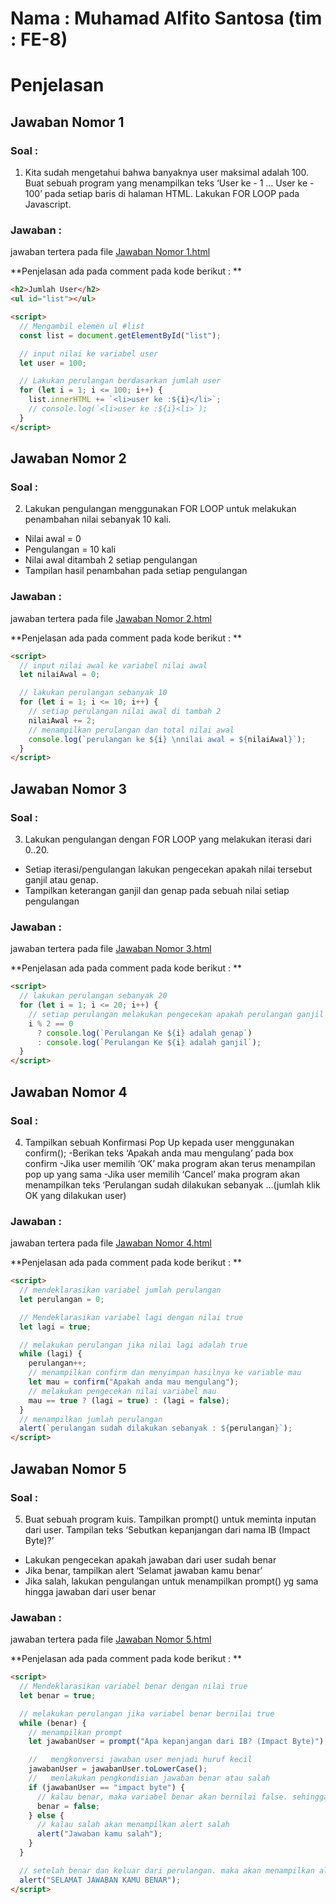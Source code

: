 # Nama : Muhamad Alfito Santosa (tim : FE-8)

# Penjelasan

## Jawaban Nomor 1

### Soal :

1. Kita sudah mengetahui bahwa banyaknya user maksimal adalah 100.
   Buat sebuah program yang menampilkan teks ‘User ke - 1 … User ke - 100’ pada setiap baris di halaman HTML.
   Lakukan FOR LOOP pada Javascript.

### Jawaban :

jawaban tertera pada file [Jawaban Nomor 1.html](https://github.com/alfitosans/AlfitoLoopingBersamaMasTata/blob/master/nomerSatu.html "Github Alfito")

**Penjelasan ada pada comment pada kode berikut : **

```html
<h2>Jumlah User</h2>
<ul id="list"></ul>

<script>
  // Mengambil elemen ul #list
  const list = document.getElementById("list");

  // input nilai ke variabel user
  let user = 100;

  // Lakukan perulangan berdasarkan jumlah user
  for (let i = 1; i <= 100; i++) {
    list.innerHTML += `<li>user ke :${i}</li>`;
    // console.log(`<li>user ke :${i}<li>`);
  }
</script>
```

## Jawaban Nomor 2

### Soal :

2. Lakukan pengulangan menggunakan FOR LOOP untuk melakukan penambahan nilai sebanyak 10 kali.

- Nilai awal = 0
- Pengulangan = 10 kali
- Nilai awal ditambah 2 setiap pengulangan
- Tampilan hasil penambahan pada setiap pengulangan

### Jawaban :

jawaban tertera pada file [Jawaban Nomor 2.html](https://github.com/alfitosans/AlfitoLoopingBersamaMasTata/blob/master/nomerDua.html "Github Alfito")

**Penjelasan ada pada comment pada kode berikut : **

```html
<script>
  // input nilai awal ke variabel nilai awal
  let nilaiAwal = 0;

  // lakukan perulangan sebanyak 10
  for (let i = 1; i <= 10; i++) {
    // setiap perulangan nilai awal di tambah 2
    nilaiAwal += 2;
    // menampilkan perulangan dan total nilai awal
    console.log(`perulangan ke ${i} \nnilai awal = ${nilaiAwal}`);
  }
</script>
```

## Jawaban Nomor 3

### Soal :

3.  Lakukan pengulangan dengan FOR LOOP yang melakukan iterasi dari 0..20.

- Setiap iterasi/pengulangan lakukan pengecekan apakah nilai tersebut ganjil atau genap.
- Tampilkan keterangan ganjil dan genap pada sebuah nilai setiap pengulangan

### Jawaban :

jawaban tertera pada file [Jawaban Nomor 3.html](https://github.com/alfitosans/AlfitoLoopingBersamaMasTata/blob/master/nomerTiga.html "Github Alfito")

**Penjelasan ada pada comment pada kode berikut : **

```html
<script>
  // lakukan perulangan sebanyak 20
  for (let i = 1; i <= 20; i++) {
    // setiap perulangan melakukan pengecekan apakah perulangan ganjil atau genap lalu menampilkan nya
    i % 2 == 0
      ? console.log(`Perulangan Ke ${i} adalah genap`)
      : console.log(`Perulangan Ke ${i} adalah ganjil`);
  }
</script>
```

## Jawaban Nomor 4

### Soal :

4. Tampilkan sebuah Konfirmasi Pop Up kepada user menggunakan confirm();
   -Berikan teks ‘Apakah anda mau mengulang’ pada box confirm
   -Jika user memilih ‘OK’ maka program akan terus menampilan pop up yang sama
   -Jika user memilih ‘Cancel’ maka program akan menampilkan teks ‘Perulangan sudah dilakukan sebanyak …(jumlah klik OK yang dilakukan user)

### Jawaban :

jawaban tertera pada file [Jawaban Nomor 4.html](https://github.com/alfitosans/AlfitoLoopingBersamaMasTata/blob/master/nomerEmpat.html "Github Alfito")

**Penjelasan ada pada comment pada kode berikut : **

```html
<script>
  // mendeklarasikan variabel jumlah perulangan
  let perulangan = 0;

  // Mendeklarasikan variabel lagi dengan nilai true
  let lagi = true;

  // melakukan perulangan jika nilai lagi adalah true
  while (lagi) {
    perulangan++;
    // menampilkan confirm dan menyimpan hasilnya ke variable mau
    let mau = confirm("Apakah anda mau mengulang");
    // melakukan pengecekan nilai variabel mau
    mau == true ? (lagi = true) : (lagi = false);
  }
  // menampilkan jumlah perulangan
  alert(`perulangan sudah dilakukan sebanyak : ${perulangan}`);
</script>
```

## Jawaban Nomor 5

### Soal :

5. Buat sebuah program kuis.
   Tampilkan prompt() untuk meminta inputan dari user. Tampilan teks ‘Sebutkan kepanjangan dari nama IB (Impact Byte)?’

- Lakukan pengecekan apakah jawaban dari user sudah benar
- Jika benar, tampilkan alert ‘Selamat jawaban kamu benar’
- Jika salah, lakukan pengulangan untuk menampilkan prompt() yg sama hingga jawaban dari user benar

### Jawaban :

jawaban tertera pada file [Jawaban Nomor 5.html](https://github.com/alfitosans/AlfitoLoopingBersamaMasTata/blob/master/nomerLima.html "Github Alfito")

**Penjelasan ada pada comment pada kode berikut : **

```html
<script>
  // Mendeklarasikan variabel benar dengan nilai true
  let benar = true;

  // melakukan perulangan jika variabel benar bernilai true
  while (benar) {
    // menampilkan prompt
    let jawabanUser = prompt("Apa kepanjangan dari IB? (Impact Byte)");

    //   mengkonversi jawaban user menjadi huruf kecil
    jawabanUser = jawabanUser.toLowerCase();
    //   menlakukan pengkondisian jawaban benar atau salah
    if (jawabanUser == "impact byte") {
      // kalau benar, maka variabel benar akan bernilai false. sehingga akan keluar dari perulangan
      benar = false;
    } else {
      // kalau salah akan menampilkan alert salah
      alert("Jawaban kamu salah");
    }
  }

  // setelah benar dan keluar dari perulangan. maka akan menampilkan alert jawaban benar
  alert("SELAMAT JAWABAN KAMU BENAR");
</script>
```
